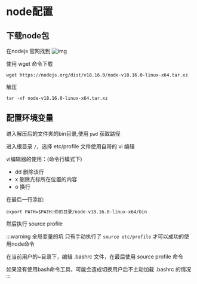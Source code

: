 # node配置
## 下载node包
在nodejs 官网找到
![img](/linuxNode.png)

使用 wget 命令下载
```shell
wget https://nodejs.org/dist/v18.16.0/node-v18.16.0-linux-x64.tar.xz
```
解压
```shell
tar -xf node-v18.16.0-linux-x64.tar.xz
```
## 配置环境变量
进入解压后的文件夹的bin目录,使用 `pwd` 获取路径

进入根目录 `/`，选择 etc/profile 文件使用自带的 vi 编辑

vi编辑器的使用：(命令行模式下)
- dd 删除该行
- x  删除光标所在位置的内容
- o  换行

在最后一行添加:

`export PATH=$PATH:你的目录/node-v18.16.0-linux-x64/bin`

然后执行 source profile

:::warning 全局变量的坑
只有手动执行了 `source etc/profile` 才可以成功的使用node命令

在当前用户的~目录下，编辑 .bashrc 文件，在最后使用 source profile 命令

如果没有使用bash命令工具，可能会造成切换用户后不主动加载 .bashrc 的情况
:::

